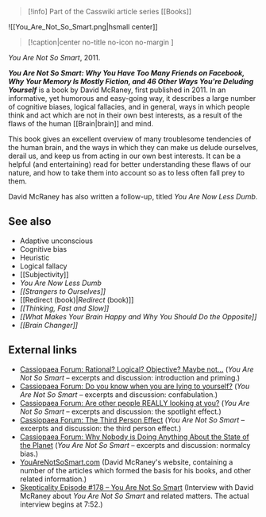 > [!info] Part of the Casswiki article series [[Books]]

![[You_Are_Not_So_Smart.png|hsmall center]]
> [!caption|center no-title no-icon no-margin ]
> 
_You Are Not So Smart_, 2011.

_**You Are Not So Smart: Why You Have Too Many Friends on Facebook, Why Your Memory Is Mostly Fiction, and 46 Other Ways You're Deluding Yourself**_ is a book by David McRaney, first published in 2011. In an informative, yet humorous and easy-going way, it describes a large number of cognitive biases, logical fallacies, and in general, ways in which people think and act which are not in their own best interests, as a result of the flaws of the human [[Brain|brain]] and mind.

This book gives an excellent overview of many troublesome tendencies of the human brain, and the ways in which they can make us delude ourselves, derail us, and keep us from acting in our own best interests. It can be a helpful (and entertaining) read for better understanding these flaws of our nature, and how to take them into account so as to less often fall prey to them.

David McRaney has also written a follow-up, titled _You Are Now Less Dumb_.

See also
--------

*   Adaptive unconscious
*   Cognitive bias
*   Heuristic
*   Logical fallacy
*   [[Subjectivity]]
*   _You Are Now Less Dumb_
*   _[[Strangers to Ourselves]]_
*   [[Redirect (book)|_Redirect_ (book)]]
*   _[[Thinking, Fast and Slow]]_
*   _[[What Makes Your Brain Happy and Why You Should Do the Opposite]]_
*   _[[Brain Changer]]_

External links
--------------

*   [Cassiopaea Forum: Rational? Logical? Objective? Maybe not...](https://cassiopaea.org/forum/index.php/topic,25990.0.html) (_You Are Not So Smart_ – excerpts and discussion: introduction and priming.)
*   [Cassiopaea Forum: Do you know when you are lying to yourself?](https://cassiopaea.org/forum/index.php/topic,26004.0.html) (_You Are Not So Smart_ – excerpts and discussion: confabulation.)
*   [Cassiopaea Forum: Are other people REALLY looking at you?](https://cassiopaea.org/forum/index.php/topic,26062.0.html) (_You Are Not So Smart_ – excerpts and discussion: the spotlight effect.)
*   [Cassiopaea Forum: The Third Person Effect](https://cassiopaea.org/forum/index.php/topic,25969.0.html) (_You Are Not So Smart_ – excerpts and discussion: the third person effect.)
*   [Cassiopaea Forum: Why Nobody is Doing Anything About the State of the Planet](https://cassiopaea.org/forum/index.php/topic,26063.0.html) (_You Are Not So Smart_ – excerpts and discussion: normalcy bias.)
*   [YouAreNotSoSmart.com](http://youarenotsosmart.com/) (David McRaney's website, containing a number of the articles which formed the basis for his books, and other related information.)
*   [Skepticality Episode #178 – You Are Not So Smart](https://www.youtube.com/watch?v=uz6yZ9iL5Rw) (Interview with David McRaney about _You Are Not So Smart_ and related matters. The actual interview begins at 7:52.)